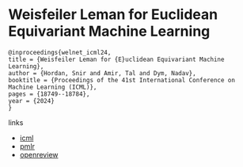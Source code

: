 # Weisfeiler Leman for Euclidean Equivariant Machine Learning

```
@inproceedings{welnet_icml24,
title = {Weisfeiler Leman for {E}uclidean Equivariant Machine Learning},
author = {Hordan, Snir and Amir, Tal and Dym, Nadav},
booktitle = {Proceedings of the 41st International Conference on Machine Learning (ICML)},
pages = {18749--18784},
year = {2024}
}
```

links
- [icml](https://icml.cc/Conferences/2024/Schedule?showEvent=34751)
- [pmlr](https://proceedings.mlr.press/v235/hordan24a.html)
- [openreview](https://openreview.net/forum?id=ApRKrKZJSk)
